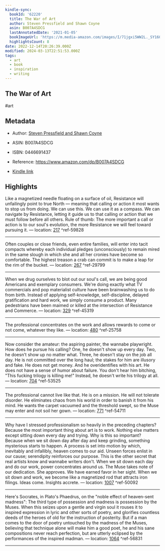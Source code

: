 ```yaml
---
kindle-sync:
  bookId: '62220'
  title: The War of Art
  author: Steven Pressfield and Shawn Coyne
  asin: B007A4SDCG
  lastAnnotatedDate: '2021-01-05'
  bookImageUrl: 'https://m.media-amazon.com/images/I/71jgxi5WW2L._SY160.jpg'
  highlightsCount: 8
date: 2022-12-14T20:26:39.000Z
modified: 2024-03-13T22:51:53.000Z
tags:
  - art
  - book
  - inspiration
  - writing
---
```

## The War of Art

#art

## Metadata

* Author: [Steven Pressfield and Shawn Coyne](https://www.amazon.com/Steven-Pressfield/e/B000AQ8R8Q/ref=dp_byline_cont_ebooks_1)

* ASIN: B007A4SDCG

* ISBN: 0446691437

* Reference: <https://www.amazon.com/dp/B007A4SDCG>

* [Kindle link](kindle://book?action=open&asin=B007A4SDCG)

## Highlights

Like a magnetized needle floating on a surface of oil, Resistance will unfailingly point to true North — meaning that calling or action it most wants to stop us from doing. We can use this. We can use it as a compass. We can navigate by Resistance, letting it guide us to that calling or action that we must follow before all others. Rule of thumb: The more important a call or action is to our soul's evolution, the more Resistance we will feel toward pursuing it. — location: [217](kindle://book?action=open&asin=B007A4SDCG&location=217) ^ref-59828

---

Often couples or close friends, even entire families, will enter into tacit compacts whereby each individual pledges (unconsciously) to remain mired in the same slough in which she and all her cronies have become so comfortable. The highest treason a crab can commit is to make a leap for the rim of the bucket. — location: [267](kindle://book?action=open&asin=B007A4SDCG&location=267) ^ref-29799

---

When we drug ourselves to blot out our soul's call, we are being good Americans and exemplary consumers. We're doing exactly what TV commercials and pop materialist culture have been brainwashing us to do from birth. Instead of applying self-knowledge, self-discipline, delayed gratification and hard work, we simply consume a product. Many pedestrians have been maimed or killed at the intersection of Resistance and Commerce. — location: [329](kindle://book?action=open&asin=B007A4SDCG&location=329) ^ref-45319

---

The professional concentrates on the work and allows rewards to come or not come, whatever they like. — location: [480](kindle://book?action=open&asin=B007A4SDCG&location=480) ^ref-25758

---

Now consider the amateur: the aspiring painter, the wannabe playwright. How does he pursue his calling? One, he doesn't show up every day. Two, he doesn't show up no matter what. Three, he doesn't stay on the job all day. He is not committed over the long haul; the stakes for him are illusory and fake. He does not get money. And he overidentifies with his art. He does not have a sense of humor about failure. You don't hear him bitching, "This fucking trilogy is killing me!" Instead, he doesn't write his trilogy at all. — location: [704](kindle://book?action=open&asin=B007A4SDCG&location=704) ^ref-53525

---

The professional cannot live like that. He is on a mission. He will not tolerate disorder. He eliminates chaos from his world in order to banish it from his mind. He wants the carpet vacuumed and the threshold swept, so the Muse may enter and not soil her gown. — location: [771](kindle://book?action=open&asin=B007A4SDCG&location=771) ^ref-54711

---

Why have I stressed professionalism so heavily in the preceding chapters? Because the most important thing about art is to work. Nothing else matters except sitting down every day and trying. Why is this so important? Because when we sit down day after day and keep grinding, something mysterious starts to happen. A process is set into motion by which, inevitably and infallibly, heaven comes to our aid. Unseen forces enlist in our cause; serendipity reinforces our purpose. This is the other secret that real artists know and wannabe writers don't. When we sit down each day and do our work, power concentrates around us. The Muse takes note of our dedication. She approves. We have earned favor in her sight. When we sit down and work, we become like a magnetized rod that attracts iron filings. Ideas come. Insights accrete. — location: [1007](kindle://book?action=open&asin=B007A4SDCG&location=1007) ^ref-50092

---

Here's Socrates, in Plato's Phaedrus, on the "noble effect of heaven-sent madness": The third type of possession and madness is possession by the Muses. When this seizes upon a gentle and virgin soul it rouses it to inspired expression in lyric and other sorts of poetry, and glorifies countless deeds of the heroes of old for the instruction of posterity. But if a man comes to the door of poetry untouched by the madness of the Muses, believing that technique alone will make him a good poet, he and his sane compositions never reach perfection, but are utterly eclipsed by the performances of the inspired madman. — location: [1064](kindle://book?action=open&asin=B007A4SDCG&location=1064) ^ref-56831

---
